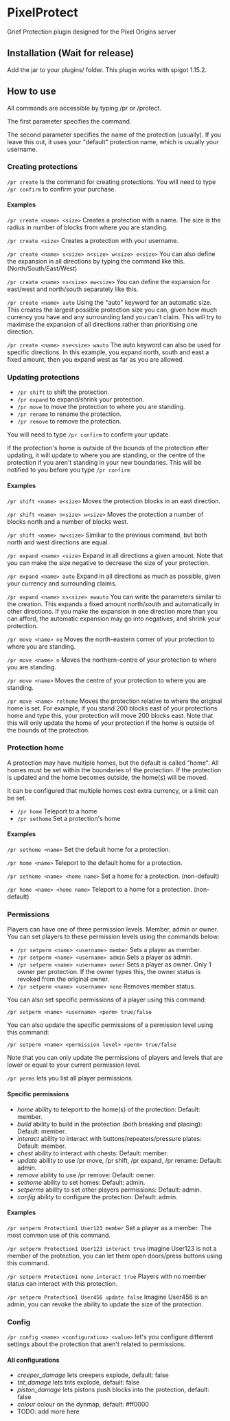 # PixelProtect
Grief Protection plugin designed for the Pixel Origins server

## Installation (Wait for release)

Add the jar to your plugins/ folder. This plugin works with spigot 1.15.2.

## How to use

All commands are accessible by typing /pr or /protect.

The first parameter specifies the command.

The second parameter specifies the name of the protection (usually). If you leave this out, it uses your "default" protection name, which is usually your username.

### Creating protections

```/pr create``` Is the command for creating protections. You will need to type ```/pr confirm``` to confirm your purchase.

#### Examples

```/pr create <name> <size>``` Creates a protection with a name. The size is the radius in number of blocks from where you are standing.

```/pr create <size>``` Creates a protection with your username.

```/pr create <name> s<size> n<size> w<size> e<size>``` You can also define the expansion in all directions by typing the command like this. (North/South/East/West)

```/pr create <name> ns<size> ew<size>``` You can define the expansion for east/west and north/south separately like this.

```/pr create <name> auto``` Using the "auto" keyword for an automatic size. This creates the largest possible protection size you can, given how much currency you have and any surrounding land you can't claim. This will try to maximise the expansion of all directions rather than prioritising one direction. 

```/pr create <name> nse<size> wauto``` The auto keyword can also be used for specific directions. In this example, you expand north, south and east a fixed amount, then you expand west as far as you are allowed.

### Updating protections

* ```/pr shift``` to shift the protection.
* ```/pr expand``` to expand/shrink your protection.
* ```/pr move``` to move the protection to where you are standing.
* ```/pr rename``` to rename the protection.
* ```/pr remove``` to remove the protection.

You will need to type ```/pr confirm``` to confirm your update.

If the protection's home is outside of the bounds of the protection after updating, it will update to where you are standing, or the centre of the protection if you aren't standing in your new boundaries. This will be notified to you before you type ```/pr confirm```

#### Examples

```/pr shift <name> e<size>``` Moves the protection <size> blocks in an east direction.

```/pr shift <name> n<size> w<size>``` Moves the protection a number of blocks north and a number of blocks west.

```/pr shift <name> nw<size>``` Similiar to the previous command, but both north and west directions are equal.

```/pr expand <name> <size>``` Expand in all directions a given amount. Note that you can make the size negative to decrease the size of your protection.

```/pr expand <name> auto``` Expand in all directions as much as possible, given your currency and surrounding claims.

```/pr expand <name> ns<size> ewauto``` You can write the parameters similar to the creation. This expands a fixed amount north/south and automatically in other directions. If you make the expansion in one direction more than you can afford, the automatic expansion may go into negatives, and shrink your protection.

```/pr move <name> ne``` Moves the north-eastern corner of your protection to where you are standing.

```/pr move <name> n``` Moves the northern-centre of your protection to where you are standing.

```/pr move <name>``` Moves the centre of your protection to where you are standing.

```/pr move <name> relhome``` Moves the protection relative to where the original home is set. For example, if you stand 200 blocks east of your protections home and type this, your protection will move 200 blocks east. Note that this will only update the home of your protection if the home is outside of the bounds of the protection.

### Protection home

A protection may have multiple homes, but the default is called "home". All homes must be set within the boundaries of the protection. If the protection is updated and the home becomes outside, the home(s) will be moved.

It can be configured that multiple homes cost extra currency, or a limit can be set.

* ```/pr home``` Teleport to a home
* ```/pr sethome``` Set a protection's home

#### Examples

```/pr sethome <name>``` Set the default home for a protection.

```/pr home <name>``` Teleport to the default home for a protection.

```/pr sethome <name> <home name>``` Set a home for a protection. (non-default)

```/pr home <name> <home name>``` Teleport to a home for a protection. (non-default)

### Permissions

Players can have one of three permission levels. Member, admin or owner. You can set players to these permission levels using the commands below:

* ```/pr setperm <name> <username> member``` Sets a player as member.
* ```/pr setperm <name> <username> admin``` Sets a player as admin.
* ```/pr setperm <name> <username> owner``` Sets a player as owner. Only 1 owner per protection. If the owner types this, the owner status is revoked from the original owner.
* ```/pr setperm <name> <username> none``` Removes member status.

You can also set specific permissions of a player using this command:

```/pr setperm <name> <username> <perm> true/false```

You can also update the specific permissions of a permission level using this command:

```/pr setperm <name> <permission level> <perm> true/false```

Note that you can only update the permissions of players and levels that are lower or equal to your current permission level.

```/pr perms``` lets you list all player permissions.

#### Specific permissions

* *home* ability to teleport to the home(s) of the protection: Default: member.
* *build* ability to build in the protection (both breaking and placing): Default: member.
* *interact* ability to interact with buttons/repeaters/pressure plates: Default: member.
* *chest* ability to interact with chests: Default: member.
* *update* ability to use /pr move, /pr shift, /pr expand, /pr rename: Default: admin.
* *remove* ability to use /pr remove: Default: owner.
* *sethome* ability to set homes: Default: admin.
* *setperms* ability to set other players permissions: Default: admin.
* *config* ability to configure the protection: Default: admin.

#### Examples

```/pr setperm Protection1 User123 member``` Set a player as a member. The most common use of this command.

```/pr setperm Protection1 User123 interact true``` Imagine User123 is not a member of the protection, you can let them open doors/press buttons using this command.

```/pr setperm Protection1 none interact true``` Players with no member status can interact with this protection.

```/pr setperm Protection1 User456 update false``` Imagine User456 is an admin, you can revoke the ability to update the size of the protection.

### Config

```/pr config <name> <configuration> <value>``` let's you configure different settings about the protection that aren't related to permissions.

#### All configurations

* *creeper_damage* lets creepers explode, default: false
* *tnt_damage* lets tnts explode, default: false
* *piston_damage* lets pistons push blocks into the protection, default: false
* *colour* colour on the dynmap, default: #ff0000
* TODO: add more here
